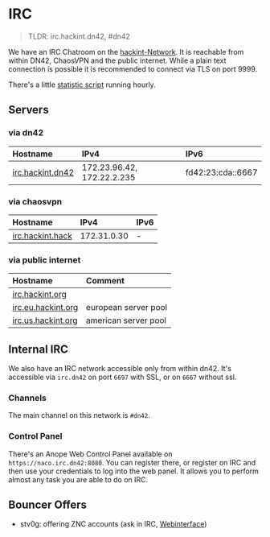 # IRC
> TLDR: irc.hackint.dn42, #dn42

We have an IRC Chatroom on the [hackint-Network](http://www.hackint.org). It is reachable from within DN42, ChaosVPN and the public internet. While a plain text connection is possible it is recommended to connect via TLS on port 9999.

There's a little [statistic script](https://dev.0l.dn42/stats/) running hourly.


## Servers

### via dn42
| Hostname                                          | IPv4                       | IPv6         |
|:------------------------------------------------- |:-------------------------- |:------------ |
| [irc.hackint.dn42](irc://irc.hackint.dn42)        | 172.23.96.42, 172.22.2.235               | fd42:23:cda::6667 |



### via chaosvpn
| Hostname                                          | IPv4                       | IPv6         |
|:------------------------------------------------- |:-------------------------- |:------------ |
| [irc.hackint.hack](irc://irc.hackint.hack) | 172.31.0.30 | - |

### via public internet
| Hostname                                          | Comment                    |
|:------------------------------------------------- |:-------------------------- |
| [irc.hackint.org](irc://irc.hackint.org)                                   |                            |
| [irc.eu.hackint.org](irc://irc.eu.hackint.org)                               | european server pool       |
| [irc.us.hackint.org](irc://irc.us.hackint.org)                                | american server pool       |

## Internal IRC
We also have an IRC network accessible only from within dn42.
It's accessible via `irc.dn42` on port `6697` with SSL, or on `6667` without ssl.
### Channels
The main channel on this network is `#dn42`.
### Control Panel
There's an Anope Web Control Panel available on `https://naco.irc.dn42:8080`. You can register there, or register on IRC and then use your credentials to log into the web panel. It allows you to perform almost any task you are able to do on IRC.

## Bouncer Offers

* stv0g: offering ZNC accounts (ask in IRC, [Webinterface](https://dev.0l.dn42/znc/))
